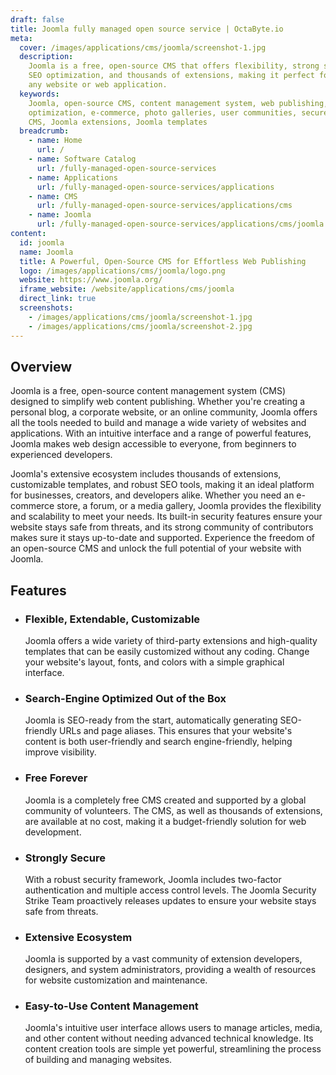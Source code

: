 ```yaml
---
draft: false
title: Joomla fully managed open source service | OctaByte.io
meta:
  cover: /images/applications/cms/joomla/screenshot-1.jpg
  description:
    Joomla is a free, open-source CMS that offers flexibility, strong security,
    SEO optimization, and thousands of extensions, making it perfect for building
    any website or web application.
  keywords:
    Joomla, open-source CMS, content management system, web publishing, SEO
    optimization, e-commerce, photo galleries, user communities, secure CMS, flexible
    CMS, Joomla extensions, Joomla templates
  breadcrumb:
    - name: Home
      url: /
    - name: Software Catalog
      url: /fully-managed-open-source-services
    - name: Applications
      url: /fully-managed-open-source-services/applications
    - name: CMS
      url: /fully-managed-open-source-services/applications/cms
    - name: Joomla
      url: /fully-managed-open-source-services/applications/cms/joomla
content:
  id: joomla
  name: Joomla
  title: A Powerful, Open-Source CMS for Effortless Web Publishing
  logo: /images/applications/cms/joomla/logo.png
  website: https://www.joomla.org/
  iframe_website: /website/applications/cms/joomla
  direct_link: true
  screenshots:
    - /images/applications/cms/joomla/screenshot-1.jpg
    - /images/applications/cms/joomla/screenshot-2.jpg
---
```


## Overview

Joomla is a free, open-source content management system (CMS) designed to simplify web content publishing. Whether you're creating a personal blog, a corporate website, or an online community, Joomla offers all the tools needed to build and manage a wide variety of websites and applications. With an intuitive interface and a range of powerful features, Joomla makes web design accessible to everyone, from beginners to experienced developers.

Joomla's extensive ecosystem includes thousands of extensions, customizable templates, and robust SEO tools, making it an ideal platform for businesses, creators, and developers alike. Whether you need an e-commerce store, a forum, or a media gallery, Joomla provides the flexibility and scalability to meet your needs. Its built-in security features ensure your website stays safe from threats, and its strong community of contributors makes sure it stays up-to-date and supported. Experience the freedom of an open-source CMS and unlock the full potential of your website with Joomla.

## Features

- ### Flexible, Extendable, Customizable

  Joomla offers a wide variety of third-party extensions and high-quality templates that can be easily customized without any coding. Change your website's layout, fonts, and colors with a simple graphical interface.

- ### Search-Engine Optimized Out of the Box

  Joomla is SEO-ready from the start, automatically generating SEO-friendly URLs and page aliases. This ensures that your website's content is both user-friendly and search engine-friendly, helping improve visibility.

- ### Free Forever

  Joomla is a completely free CMS created and supported by a global community of volunteers. The CMS, as well as thousands of extensions, are available at no cost, making it a budget-friendly solution for web development.

- ### Strongly Secure

  With a robust security framework, Joomla includes two-factor authentication and multiple access control levels. The Joomla Security Strike Team proactively releases updates to ensure your website stays safe from threats.

- ### Extensive Ecosystem

  Joomla is supported by a vast community of extension developers, designers, and system administrators, providing a wealth of resources for website customization and maintenance.

- ### Easy-to-Use Content Management

  Joomla's intuitive user interface allows users to manage articles, media, and other content without needing advanced technical knowledge. Its content creation tools are simple yet powerful, streamlining the process of building and managing websites.
